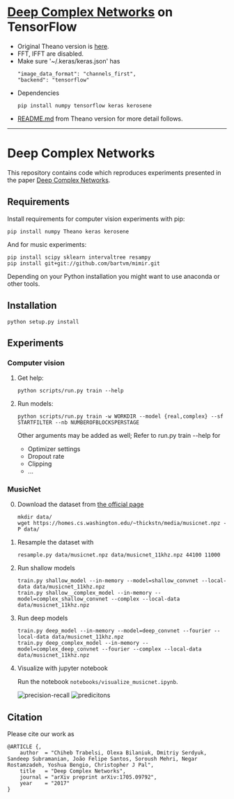 # [Deep Complex Networks](https://arxiv.org/abs/1705.09792) on TensorFlow 
  - Original Theano version is [here](https://github.com/ChihebTrabelsi/deep_complex_networks).
  - FFT, IFFT are disabled.
  - Make sure '~/.keras/keras.json' has
      ```
      "image_data_format": "channels_first", 
      "backend": "tensorflow"
      ```
  - Dependencies
      ```
      pip install numpy tensorflow keras kerosene
      ```
  - [README.md](https://github.com/ChihebTrabelsi/deep_complex_networks/blob/master/README.md) from Theano version for more detail follows.
------------------------------    
Deep Complex Networks
=====================

This repository contains code which reproduces experiments presented in
the paper [Deep Complex Networks](https://arxiv.org/abs/1705.09792).

Requirements
------------

Install requirements for computer vision experiments with pip:
```
pip install numpy Theano keras kerosene
```

And for music experiments:
```
pip install scipy sklearn intervaltree resampy
pip install git+git://github.com/bartvm/mimir.git
```

Depending on your Python installation you might want to use anaconda or other tools.


Installation
------------

```
python setup.py install
```

Experiments
-----------

### Computer vision

1. Get help:

    ```
    python scripts/run.py train --help
    ```

2. Run models:

    ```
    python scripts/run.py train -w WORKDIR --model {real,complex} --sf STARTFILTER --nb NUMBEROFBLOCKSPERSTAGE
    ```

    Other arguments may be added as well; Refer to run.py train --help for
    
      - Optimizer settings
      - Dropout rate
      - Clipping
      - ...


### MusicNet

0. Download the dataset from [the official page](https://homes.cs.washington.edu/~thickstn/musicnet.html)

    ```
    mkdir data/
    wget https://homes.cs.washington.edu/~thickstn/media/musicnet.npz -P data/
    ```

1. Resample the dataset with 

    ```
    resample.py data/musicnet.npz data/musicnet_11khz.npz 44100 11000
    ```

2. Run shallow models

    ```
    train.py shallow_model --in-memory --model=shallow_convnet --local-data data/musicnet_11khz.npz
    train.py shallow__complex_model --in-memory --model=complex_shallow_convnet --complex --local-data data/musicnet_11khz.npz
    ```

3. Run deep models

    ```
    train.py deep_model --in-memory --model=deep_convnet --fourier --local-data data/musicnet_11khz.npz
    train.py deep_complex_model --in-memory --model=complex_deep_convnet --fourier --complex --local-data data/musicnet_11khz.npz
    ```

4. Visualize with jupyter notebook

    Run the notebook `notebooks/visualize_musicnet.ipynb`.

    ![precision-recall](imgs/precision_recall.png "Precision-recall curve")
    ![predicitons](imgs/pred_gt.png "Prediction example")


Citation
--------

Please cite our work as 

```
@ARTICLE {,
    author  = "Chiheb Trabelsi, Olexa Bilaniuk, Dmitriy Serdyuk, Sandeep Subramanian, João Felipe Santos, Soroush Mehri, Negar Rostamzadeh, Yoshua Bengio, Christopher J Pal",
    title   = "Deep Complex Networks",
    journal = "arXiv preprint arXiv:1705.09792",
    year    = "2017"
}
```
